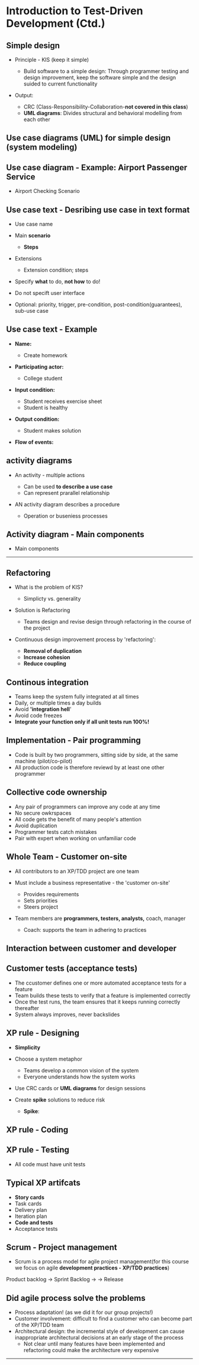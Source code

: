 # Introduction to Test-Driven Development (Ctd.)

## Simple design

- Principle - KIS (keep it simple)
  - Build software to a simple design: Through programmer testing and design improvement, keep the software simple and the design suided to current functionality

- Output:
  - CRC (Class-Responsibility-Collaboration-**not covered in this class**)
  - **UML diagrams**: Divides structural and behavioral modelling from each other

## Use case diagrams (UML) for simple design (system modeling)

## Use case diagram - Example: Airport Passenger Service

- Airport Checking Scenario

## Use case text - Desribing use case in text format

- Use case name
- Main  **scenario**
  - **Steps**
- Extensions
  - Extension condition; steps

- Specify **what** to do, **not how** to do!
- Do not specift user interface
- Optional: priority, trigger, pre-condition, post-condition(guarantees), sub-use case

## Use case text - Example

- **Name:**
  - Create homework

- **Participating actor:**
  - College student

- **Input condition:**
  - Student receives exercise sheet
  - Student is healthy

- **Output condition:**
  - Student makes solution

- **Flow of events:**

## activity diagrams

- An activity - multiple actions
  - Can be used **to describe a use case**
  - Can represent prarallel relationship

- AN activity diagram describes a procedure
  - Operation or buseniess processes

## Activity diagram - Main components

- Main components

---

## Refactoring

- What is the problem of KIS?
  - Simplicty vs. generality

- Solution is Refactoring
  - Teams design and revise design through refactoring in the course of the project

- Continuous design improvement process by 'refactoring':
  - **Removal of duplication**
  - **Increase cohesion**
  - **Reduce coupling**

## Continous integration

- Teams keep the system fully integrated at all times
- Daily, or multiple times a day builds
- Avoid **'integration hell**'
- Avoid code freezes
- **Integrate your function only if all unit tests run 100%!**

## Implementation - Pair programming

- Code is built by two programmers, sitting side by side, at the same machine (pilot/co-pilot)
- All production code is therefore reviewd by at least one other programmer

## Collective code ownership

- Any pair of programmers can improve any code at any time
- No secure owkrspaces
- All code gets the benefit of many people's attention
- Avoid duplication
- Programmer tests catch mistakes
- Pair with expert when working on unfamiliar code

## Whole Team - Customer on-site

- All contributors to an XP/TDD project are one team
- Must include a business representative - the 'customer on-site'
  - Provides requirements
  - Sets priorities
  - Steers project

- Team members are **programmers, testers, analysts,** coach, manager
  - Coach: supports the team in adhering to practices

## Interaction between customer and developer

## Customer tests (acceptance tests)

- The ccustomer defines one or more automated acceptance tests for a feature
- Team builds these tests to verify that a feature is implemented correctly
- Once the test runs, the team ensures that it keeps running correctly thereafter
- System always improves, never backslides

## XP rule - Designing

- **Simplicity**
- Choose a system metaphor
  - Teams develop a common vision of the system
  - Everyone understands how the system works

- Use CRC cards or **UML diagrams** for design sessions
- Create **spike** solutions to reduce risk
  - **Spike**:

## XP rule - Coding

## XP rule - Testing

- All code must have unit tests

## Typical XP artifcats

- **Story cards**
- Task cards
- Delivery plan
- Iteration plan
- **Code and tests**
- Acceptance tests

## Scrum - Project management

- Scrum is a process model for agile project management(for this course we focus on agile **development practices - XP/TDD practices**)

Product backlog -> Sprint Backlog ->  -> Release

## Did agile process solve the problems

- Process adaptation! (as we did it for our group projects!)
- Customer involvement: difficult to find a customer who can become part of the XP/TDD team
- Architectural design: the incremental style of development can cause inappropriate architectural decisions at an early stage of the process
  - Not clear until many features have been implemented and refactoring could make the architecture very expensive

---

## 
